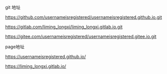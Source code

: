 git 地址

https://github.com/usernameisregistered/usernameisregistered.github.io.git

https://gitlab.com/liming_longxi/liming_longxi.gitlab.io.git

https://gitee.com/usernameisregistered/usernameisregistered.gitee.io.git

page地址

https://usernameisregistered.github.io/

https://liming_longxi.gitlab.io/



